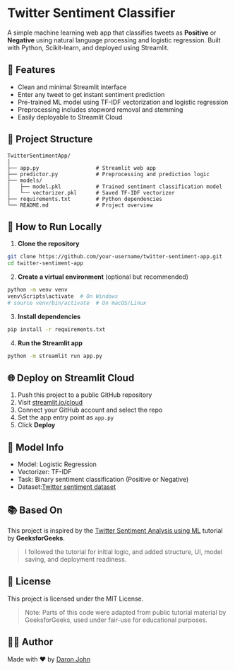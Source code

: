 # Twitter Sentiment Classifier

A simple machine learning web app that classifies tweets as **Positive** or **Negative** using natural language processing and logistic regression. Built with Python, Scikit-learn, and deployed using Streamlit.

## 📌 Features
- Clean and minimal Streamlit interface
- Enter any tweet to get instant sentiment prediction
- Pre-trained ML model using TF-IDF vectorization and logistic regression
- Preprocessing includes stopword removal and stemming
- Easily deployable to Streamlit Cloud

## 📁 Project Structure
```
TwitterSentimentApp/
│
├── app.py                  # Streamlit web app
├── predictor.py            # Preprocessing and prediction logic
├── models/
│   ├── model.pkl           # Trained sentiment classification model
│   └── vectorizer.pkl      # Saved TF-IDF vectorizer
├── requirements.txt        # Python dependencies
└── README.md               # Project overview
```

## 🚀 How to Run Locally

1. **Clone the repository**
```bash
git clone https://github.com/your-username/twitter-sentiment-app.git
cd twitter-sentiment-app
```

2. **Create a virtual environment** (optional but recommended)
```bash
python -m venv venv
venv\Scripts\activate  # On Windows
# source venv/bin/activate  # On macOS/Linux
```

3. **Install dependencies**
```bash
pip install -r requirements.txt
```

4. **Run the Streamlit app**
```bash
python -m streamlit run app.py
```

## 🌐 Deploy on Streamlit Cloud

1. Push this project to a public GitHub repository
2. Visit [streamlit.io/cloud](https://streamlit.io/cloud)
3. Connect your GitHub account and select the repo
4. Set the app entry point as `app.py`
5. Click **Deploy**

## 🧠 Model Info

- Model: Logistic Regression
- Vectorizer: TF-IDF
- Task: Binary sentiment classification (Positive or Negative)
- Dataset:[Twitter sentiment dataset](https://www.kaggle.com/datasets/kazanova/sentiment140)

## 📚 Based On

This project is inspired by the [Twitter Sentiment Analysis using ML](https://www.youtube.com/watch?v=4YGkfAd2iXM&t=4866s) tutorial by **GeeksforGeeks**.

> I followed the tutorial for initial logic, and added structure, UI, model saving, and deployment readiness.

## 📄 License

This project is licensed under the MIT License.

> Note: Parts of this code were adapted from public tutorial material by GeeksforGeeks, used under fair-use for educational purposes.

## 🙋‍♂️ Author

Made with ❤️ by [Daron John](https://github.com/DaronJohn)

